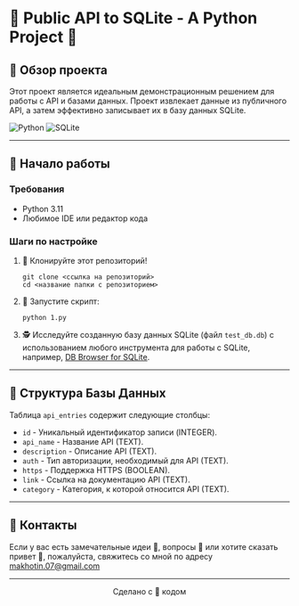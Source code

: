 # 🌟 Public API to SQLite - A Python Project 🌟

## 🎯 Обзор проекта

Этот проект является идеальным демонстрационным решением для работы с API и базами данных. Проект извлекает данные из публичного API, а затем эффективно записывает их в базу данных SQLite.

![Python](https://img.shields.io/badge/-Python-3776AB?style=for-the-badge&logo=Python&logoColor=white)
![SQLite](https://img.shields.io/badge/-SQLite-003B57?style=for-the-badge&logo=SQLite&logoColor=white)

---

## 🚀 Начало работы

### Требования

- Python 3.11
- Любимое IDE или редактор кода

### Шаги по настройке

1. 🍴 Клонируйте этот репозиторий!
   ```
   git clone <ссылка на репозиторий>
   cd <название папки с репозиторием>
   ```

2. 🏃 Запустите скрипт:
   ```
   python 1.py
   ```

3. 🕵️ Исследуйте созданную базу данных SQLite (файл `test_db.db`) с использованием любого инструмента для работы с SQLite, например, [DB Browser for SQLite](https://sqlitebrowser.org/).

---

## 📝 Структура Базы Данных

Таблица `api_entries` содержит следующие столбцы:

- `id` - Уникальный идентификатор записи (INTEGER).
- `api_name` - Название API (TEXT).
- `description` - Описание API (TEXT).
- `auth` - Тип авторизации, необходимый для API (TEXT).
- `https` - Поддержка HTTPS (BOOLEAN).
- `link` - Ссылка на документацию API (TEXT).
- `category` - Категория, к которой относится API (TEXT).

---

## 💌 Контакты

Если у вас есть замечательные идеи 🎉, вопросы 🤔 или хотите сказать привет 👋, пожалуйста, свяжитесь со мной по адресу makhotin.07@gmail.com

---

<p align="center">Сделано с 💙 кодом</p>
